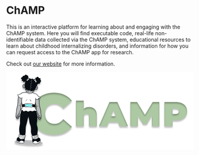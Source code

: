 # ChAMP

This is an interactive platform for learning about and engaging with the ChAMP system. Here you will find executable code, real-life non-identifiable data collected via the ChAMP system, educational resources to learn about childhood internalizing disorders, and information for how you can request access to the ChAMP app for research.


Check out [our website](https://jupyterbook.org) for more information.

![](logo.png)


```{tableofcontents}
```
